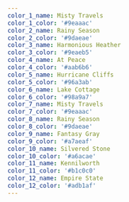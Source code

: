 ```yaml
---
color_1_name: Misty Travels
color_1_color: '#9eaaac'
color_2_name: Rainy Season
color_2_color: '#9daeae'
color_3_name: Harmonious Heather
color_3_color: '#9eaeb5'
color_4_name: At Peace
color_4_color: '#aab6b6'
color_5_name: Hurricane Cliffs
color_5_color: '#96a3ab'
color_6_name: Lake Cottage
color_6_color: '#98a9a7'
color_7_name: Misty Travels
color_7_color: '#9eaaac'
color_8_name: Rainy Season
color_8_color: '#9daeae'
color_9_name: Fantasy Gray
color_9_color: '#a7aeaf'
color_10_name: Silvered Stone
color_10_color: '#a6acae'
color_11_name: Kennilworth
color_11_color: '#b1c0c0'
color_12_name: Empire State
color_12_color: '#adb1af'
---
```

